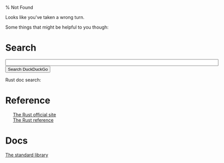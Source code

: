 % Not Found

<!-- Completely hide the TOC and the section numbers -->
<style type="text/css">
#TOC { display: none; }
.header-section-number { display: none; }
li {list-style-type: none; }
</style>

Looks like you've taken a wrong turn.

Some things that might be helpful to you though:

# Search

<form action="https://duckduckgo.com/">
    <input type="text" id="site-search" name="q" size="80"></input>
    <input type="submit" value="Search DuckDuckGo"></form>

Rust doc search: <span id="core-search"></span>

# Reference

 * [The Rust official site](https://www.rust-lang.org)
 * [The Rust reference](https://doc.rust-lang.org/reference/index.html)

# Docs

[The standard library](https://doc.rust-lang.org/std/)

<script>
function get_url_fragments() {
    var last = document.URL.split("/").pop();
    var tokens = last.split(".");
    var op = [];
    for (var i=0; i < tokens.length; i++) {
        var t = tokens[i];
        if (t == 'html' || t.indexOf("#") != -1) {
            // no html or anchors
        } else {
            op.push(t);
        }
    }
    return op;
}

function populate_site_search() {
    var op = get_url_fragments();

    var search = document.getElementById('site-search');
    search.value = op.join(' ') + " site:doc.rust-lang.org";
}

function populate_rust_search() {
    var op = get_url_fragments();
    var lt = op.pop();

    // #18540, use a single token

    var a = document.createElement("a");
    a.href = "https://doc.rust-lang.org/core/?search=" + encodeURIComponent(lt);
    a.textContent = lt;
    var search = document.getElementById('core-search');
    search.innerHTML = "";
    search.appendChild(a);
}
populate_site_search();
populate_rust_search();
</script>
